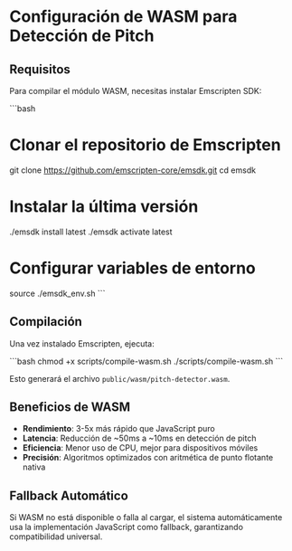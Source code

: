 # Configuración de WASM para Detección de Pitch

## Requisitos

Para compilar el módulo WASM, necesitas instalar Emscripten SDK:

\`\`\`bash
# Clonar el repositorio de Emscripten
git clone https://github.com/emscripten-core/emsdk.git
cd emsdk

# Instalar la última versión
./emsdk install latest
./emsdk activate latest

# Configurar variables de entorno
source ./emsdk_env.sh
\`\`\`

## Compilación

Una vez instalado Emscripten, ejecuta:

\`\`\`bash
chmod +x scripts/compile-wasm.sh
./scripts/compile-wasm.sh
\`\`\`

Esto generará el archivo `public/wasm/pitch-detector.wasm`.

## Beneficios de WASM

- **Rendimiento**: 3-5x más rápido que JavaScript puro
- **Latencia**: Reducción de ~50ms a ~10ms en detección de pitch
- **Eficiencia**: Menor uso de CPU, mejor para dispositivos móviles
- **Precisión**: Algoritmos optimizados con aritmética de punto flotante nativa

## Fallback Automático

Si WASM no está disponible o falla al cargar, el sistema automáticamente usa la implementación JavaScript como fallback, garantizando compatibilidad universal.

